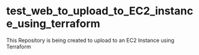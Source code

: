 # test_web_to_upload_to_EC2_instance_using_terraform
 This Repository is being created to upload to an EC2 Instance using Terraform
